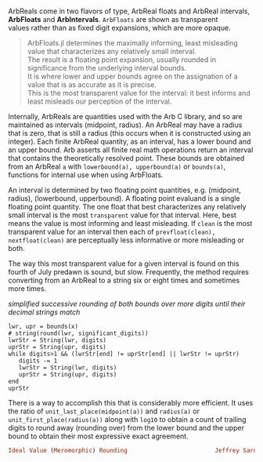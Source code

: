 ```
```

ArbReals come in two flavors of type, ArbReal floats and  ArbReal intervals,   
__ArbFloats__ and __ArbIntervals__.  `ArbFloats` are shown as transparent  
values rather than as fixed digit expansions,  which are more opaque.  

> ArbFloats.jl determines the maximally informing, least misleading value that characterizes any relatively small interval.  
> The result is a floating point expansion, usually rounded in significance from the underlying interval bounds.  
> It is where lower and upper bounds agree on the assignation of a value that is as accurate as it is precise.  
> This is the most transparent value for the interval: it best informs and least misleads our perception of the interval.

Internally, ArbReals are quantities used with the Arb C library, and so are maintained as intervals (midpoint, radius).  An ArbReal may have a radius that is zero, that is still a radius (this occurs when it is constructed using an integer).  Each finite ArbReal quantity, as an interval, has a lower bound and an upper bound.  Arb asserts all finite real math operations return an interval that contains the theoretically resolved point.  These bounds are obtained from an ArbReal `a` with `lowerbound(a), upperbound(a)` or `bounds(a)`, functions for internal use when using ArbFloats.

An interval is determined by two floating point quantities, e.g. (midpoint, radius), (lowerbound, upperbound).  A floating point evaluand is a single floating point quantity.  The one float that best characterizes any relatively small interval is the most `transparent` value for that interval.  Here, best means the value is most informing and least misleading.  If `clean` is the most transparent value for an interval then each of `prevfloat(clean), nextfloat(clean)` are perceptually less informative or more misleading or both.

The way this most transparent value for a given interval is found on this fourth of July predawn is sound, but slow.  Frequently, the method requires converting from an ArbReal to a string six or eight times and sometimes more times.
  
*simplified successive rounding of both bounds over more digits until their decimal strings match*  
```
lwr, upr = bounds(x)
# string(round(lwr, significant_digits))
lwrStr = String(lwr, digits) 
uprStr = String(upr, digits)
while digits>1 && (lwrStr[end] != uprStr[end] || lwrStr != uprStr)
   digits -= 1
   lwrStr = String(lwr, digits)
   uprStr = String(upr, digits)
end
uprStr
```  
There is a way to accomplish this that is considerably more efficient. It uses the ratio of `unit_last_place(midpoint(a))` and `radius(a)` or `unit_first_place(radius(a))` along with `log10` to obtain a count of trailing digits to round away (rounding over) from the lower bound and the upper bound to obtain their most expressive exact agreement.  

```ruby
Ideal Value (Meromorphic) Rounding                         Jeffrey Sarnoff on 2016-07-04
```
